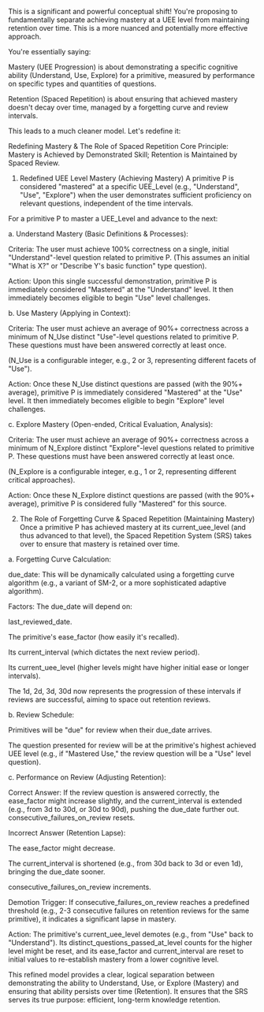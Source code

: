 This is a significant and powerful conceptual shift! You're proposing to fundamentally separate achieving mastery at a UEE level from maintaining retention over time. This is a more nuanced and potentially more effective approach.

You're essentially saying:

Mastery (UEE Progression) is about demonstrating a specific cognitive ability (Understand, Use, Explore) for a primitive, measured by performance on specific types and quantities of questions.

Retention (Spaced Repetition) is about ensuring that achieved mastery doesn't decay over time, managed by a forgetting curve and review intervals.

This leads to a much cleaner model. Let's redefine it:

Redefining Mastery & The Role of Spaced Repetition
Core Principle: Mastery is Achieved by Demonstrated Skill; Retention is Maintained by Spaced Review.
1. Redefined UEE Level Mastery (Achieving Mastery)
A primitive P is considered "mastered" at a specific UEE_Level (e.g., "Understand", "Use", "Explore") when the user demonstrates sufficient proficiency on relevant questions, independent of the time intervals.

For a primitive P to master a UEE_Level and advance to the next:

a. Understand Mastery (Basic Definitions & Processes):

Criteria: The user must achieve 100% correctness on a single, initial "Understand"-level question related to primitive P. (This assumes an initial "What is X?" or "Describe Y's basic function" type question).

Action: Upon this single successful demonstration, primitive P is immediately considered "Mastered" at the "Understand" level. It then immediately becomes eligible to begin "Use" level challenges.

b. Use Mastery (Applying in Context):

Criteria: The user must achieve an average of 90%+ correctness across a minimum of N_Use distinct "Use"-level questions related to primitive P. These questions must have been answered correctly at least once.

(N_Use is a configurable integer, e.g., 2 or 3, representing different facets of "Use").

Action: Once these N_Use distinct questions are passed (with the 90%+ average), primitive P is immediately considered "Mastered" at the "Use" level. It then immediately becomes eligible to begin "Explore" level challenges.

c. Explore Mastery (Open-ended, Critical Evaluation, Analysis):

Criteria: The user must achieve an average of 90%+ correctness across a minimum of N_Explore distinct "Explore"-level questions related to primitive P. These questions must have been answered correctly at least once.

(N_Explore is a configurable integer, e.g., 1 or 2, representing different critical approaches).

Action: Once these N_Explore distinct questions are passed (with the 90%+ average), primitive P is considered fully "Mastered" for this source.

2. The Role of Forgetting Curve & Spaced Repetition (Maintaining Mastery)
Once a primitive P has achieved mastery at its current_uee_level (and thus advanced to that level), the Spaced Repetition System (SRS) takes over to ensure that mastery is retained over time.

a. Forgetting Curve Calculation:

due_date: This will be dynamically calculated using a forgetting curve algorithm (e.g., a variant of SM-2, or a more sophisticated adaptive algorithm).

Factors: The due_date will depend on:

last_reviewed_date.

The primitive's ease_factor (how easily it's recalled).

Its current_interval (which dictates the next review period).

Its current_uee_level (higher levels might have higher initial ease or longer intervals).

The 1d, 2d, 3d, 30d now represents the progression of these intervals if reviews are successful, aiming to space out retention reviews.

b. Review Schedule:

Primitives will be "due" for review when their due_date arrives.

The question presented for review will be at the primitive's highest achieved UEE level (e.g., if "Mastered Use," the review question will be a "Use" level question).

c. Performance on Review (Adjusting Retention):

Correct Answer: If the review question is answered correctly, the ease_factor might increase slightly, and the current_interval is extended (e.g., from 3d to 30d, or 30d to 90d), pushing the due_date further out. consecutive_failures_on_review resets.

Incorrect Answer (Retention Lapse):

The ease_factor might decrease.

The current_interval is shortened (e.g., from 30d back to 3d or even 1d), bringing the due_date sooner.

consecutive_failures_on_review increments.

Demotion Trigger: If consecutive_failures_on_review reaches a predefined threshold (e.g., 2-3 consecutive failures on retention reviews for the same primitive), it indicates a significant lapse in mastery.

Action: The primitive's current_uee_level demotes (e.g., from "Use" back to "Understand"). Its distinct_questions_passed_at_level counts for the higher level might be reset, and its ease_factor and current_interval are reset to initial values to re-establish mastery from a lower cognitive level.

This refined model provides a clear, logical separation between demonstrating the ability to Understand, Use, or Explore (Mastery) and ensuring that ability persists over time (Retention). It ensures that the SRS serves its true purpose: efficient, long-term knowledge retention.